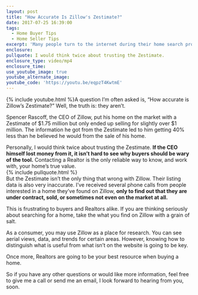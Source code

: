 ```yaml
---
layout: post
title: "How Accurate Is Zillow's Zestimate?"
date: 2017-07-25 16:39:00
tags:
  - Home Buyer Tips
  - Home Seller Tips
excerpt: 'Many people turn to the internet during their home search process, but did you know that Zillow’s information can be severely inaccurate?'
enclosure:
pullquote: I would think twice about trusting the Zestimate.
enclosure_type: video/mp4
enclosure_time:
use_youtube_image: true
youtube_alternate_image:
youtube_code: 'https://youtu.be/eqpzT4KwtmE'
---
```



{% include youtube.html %}A question I’m often asked is, “How accurate is Zillow’s Zestimate?” Well, the truth is: they aren’t.

Spencer Rascoff, the CEO of Zillow, put his home on the market with a Zestimate of $1.75 million but only ended up selling for slightly over $1 million. The information he got from the Zestimate led to him getting 40% less than he believed he would from the sale of his home.

Personally, I would think twice about trusting the Zestimate. **If the CEO himself lost money from it, it isn’t hard to see why buyers should be wary of the tool.** Contacting a Realtor is the only reliable way to know, and work with, your home’s true value.
<br>{% include pullquote.html %}
<br>But the Zestimate isn’t the only thing that wrong with Zillow. Their listing data is also very inaccurate. I’ve received several phone calls from people interested in a home they’ve found on Zillow, **only to find out that they are under contract, sold, or sometimes not even on the market at all.**

This is frustrating to buyers and Realtors alike. If you are thinking seriously about searching for a home, take the what you find on Zillow with a grain of salt.

As a consumer, you may use Zillow as a place for research. You can see aerial views, data, and trends for certain areas. However, knowing how to distinguish what is useful from what isn’t on the website is going to be key.

Once more, Realtors are going to be your best resource when buying a home.

So if you have any other questions or would like more information, feel free to give me a call or send me an email, I look forward to hearing from you, soon.
<br>